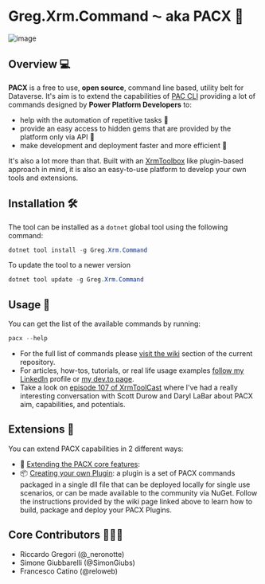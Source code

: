 ﻿# Greg.Xrm.Command ⁓ aka PACX 🔧
![image](https://github.com/neronotte/Greg.Xrm.Command/assets/1436173/23b01073-6f13-46cd-a6c6-b5bd264ed442)


## Overview 💻

**PACX** is a free to use, **open source**, command line based, utility belt for Dataverse.
It's aim is to extend the capabilities of [PAC CLI](https://learn.microsoft.com/en-us/power-platform/developer/cli/introduction?tabs=windows) providing a lot of commands designed by **Power Platform Developers** to:

- help with the automation of repetitive tasks 🤖
- provide an easy access to hidden gems that are provided by the platform only via API 🫣
- make development and deployment faster and more efficient 🚀

It's also a lot more than that. Built with an [XrmToolbox](https://www.xrmtoolbox.com/) like plugin-based approach in mind, it is also an easy-to-use platform to develop your own tools and extensions.

## Installation 🛠️

The tool can be installed as a `dotnet` global tool using the following command:

```powershell
dotnet tool install -g Greg.Xrm.Command
```

To update the tool to a newer version

```powershell
dotnet tool update -g Greg.Xrm.Command
```

## Usage 🚀

You can get the list of the available commands by running:

```powershell
pacx --help
```

- For the full list of commands please [visit the wiki](https://github.com/neronotte/Greg.Xrm.Command/wiki) section of the current repository.
- For articles, how-tos, tutorials, or real life usage examples [follow my LinkedIn](https://www.linkedin.com/in/riccardogregori/) profile or [my dev.to page](https://dev.to/_neronotte).
- Take a look on [episode 107 of XrmToolCast](https://youtu.be/r16vbSdeFLk?si=HYpoh-3QyrW1S41Q) where I've had a really interesting conversation with Scott Durow and Daryl LaBar about PACX aim, capabilities, and potentials.

## Extensions 🧩

You can extend PACX capabilities in 2 different ways:

- 🌟 [Extending the PACX core features](https://github.com/neronotte/Greg.Xrm.Command/wiki/How-to-contribute):
- 📦 [Creating your own Plugin](https://github.com/neronotte/Greg.Xrm.Command/wiki/Plugins-for-PACX): a plugin is a set of PACX commands packaged in a single dll file that can be deployed locally for single use scenarios, or can be made available to the community via NuGet. Follow the instructions provided by the wiki page linked above to learn how to build, package and deploy your PACX Plugins.

## Core Contributors 👨🏻‍💻

-   Riccardo Gregori (@\_neronotte)
-   Simone Giubbarelli (@SimonGiubs)
-   Francesco Catino (@reloweb)

